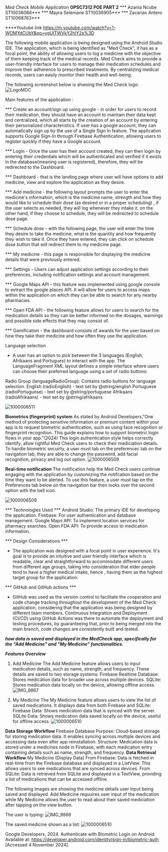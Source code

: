 
*Med Check Mobile Application*
**OPSC7312 POE PART 2**
*** Azania Ncube ST10036066***
*** Mayra Selemane ST10036905***
*** Zacarias Antero ST10068763***

****Youtube link
https://m.youtube.com/watch?v=1-WOMYdCUbY&pp=ygUITWVkY2hlY2s%3D


The following mobile application is being designed using the Android Studio IDE.
The application, which is being identified as "Med Check", it  has as a focal point, the ability of allowing users to log a medicine with the objective of them keeping track of the medical records. Med Check aims to provide a user-friendly interface for users to manage their medication schedules and improve their adherence to prescribed treatments. By centralizing medical records, users can easily monitor their health and well-being.

The following screenshot below is shwoing the Med Check logo:
![LogoMDC](https://github.com/user-attachments/assets/0d873efb-128d-4e70-b796-f6e7abb25193)


Main features of the application :

*** Create an account/sign up using google - in order for users to record their medication, they should have an account to maintain their data kept and centralized, which all starts by the creation of an account by entering their personalized characteristics. If user has a google account, they can automatically sign up by the use of a Single Sign In feature. The application  supports Google Sign-In through Firebase Authentication, allowing users to register quickly if they have a Google account.

*** Login - Once the user has their account created, they can then login by entering their credentials which will be authenticated and verified if it exists in the database(meaning user is registered), therefore, they will be redirected to the Dashboard.

*** Dashboard - that is the landing page where user will have options to add medicine, view and explore the application as they desire. 

*** Add medicine - the following layout prompts the user to enter the medicine's information, which is the medicine name, strength and how they would like to schedule their dose (as desired or in a proper scheduling) , if the user selects as needed, they will log whenever they intake it, on the other hand, if they choose to schedule, they will be redirected to schedule dose page.

*** Schedule dose - with the following page, the user will enter the time they desire to take the medicine, what is the quantity and how frequently they wish to take it. Once they have entered, they can click on schedule dose button that will redirect them to my medicine page.

*** My medicine - this page is responsible for displaying the medicine details that were previously entered. 

*** Settings - Users can adjust application settings according to their preferences, including notification settings and account management.

*** Google Maps API - this feature was implemented using google console to extract the google places API. It will allow for users to access maps within the application on which they can be able to search for any nearby pharmacies.

*** Open FDA API - the following feature allows for users to search for the medication details so they can be better informed on the dosages, warnings and possible side effects that they may consist of. 

*** Gamification - the dashboard consists of awards for the user based on how they take their medicine and how often they use the application. 

Language selection
- A user has an option to pick between the 3 languages (English, Afrikaans and Portugues) to interact with the app. The LanguageFragment XML layout defines a simple interface where users can choose their preferred language using a set of radio buttons:

Radio Group (languageRadioGroup): Contains radio buttons for language selection.
English (radioEnglish) - text set by @string/english
Portuguese (radioPortuguese) - text set by @string/portuguese
Afrikaans (radioAfrikaans) - text set by @string/afrikaans

![1000006511](https://github.com/user-attachments/assets/8a1c653d-6ed7-4ef1-bf08-297c43fea1e8)


**Biometrics (fingerprint) system**
As stated by Android Developers,"One method of protecting sensitive information or premium content within your app is to request biometric authentication, such as using face recognition or fingerprint recognition. This guide explains how to support biometric login flows in your app."(2024)
This login authentication style helps correctly identify,  allow rightful Med Check users to check their mediciation details. To handle biometric secuirty, a user must tab on the preferencec tab on the navigation tab, they are able to change the password, add facial recognition, privacy and log out option.
![1000006509](https://github.com/user-attachments/assets/52437a4c-1cdf-45dd-868b-55ad1c84c164)

**Real-time notification**
The notification help the Med Check users continue engaging with the application by customizing the notifcation based on the time they want to be alerted. To use this feature, a user must tap on the Preferences tab below on the navigation bar then looks over the second option with the bell icon. 

![1000006509](https://github.com/user-attachments/assets/8a50333a-797b-4d0a-91e1-1f738edb5b4f)


*** Technologies Used ***
Android Studio: The primary IDE for developing the application.
Firebase: For user authentication and database management.
Google Maps API: To implement location services for pharmacy searches.
Open FDA API: To provide access to medication information.

*** Design Considerations ***
- The application was designed with a focal point in user experience. It's goal is to provide an intuitive and user friendly interface which is readable, clear and straightforward to accommodate different users from different age groups, taking into consideration that elder people tend to have a higher medical intake, hence , having them as the highest target group for the application. 

*** GitHub and GitHub actions ***
- GitHub was used as the version control to facilitate the cooperation and code change tracking throughout the development of the Med Check application, considering that the application was being designed by different team members. Continuous Integration and Deployment (CI/CD) using GitHub Actions was there to automate the deployment and testing procedures, by guaranteeing that, prior to being merged into the main branch, code changes are consistently built and tested.

***how data is saved and displayed in the MedCheck app, specifically for the "Add Medicine" and "My Medicine" functionalities.***

***Features Overview***
1. Add Medicine
The Add Medicine feature allows users to input medication details, such as name, strength, and frequency.
These details are saved to two storage systems:
Firebase Realtime Database: Stores medication data for broader use across multiple devices.
SQLite: Stores medication data locally on the device, allowing offline access.
![IMG_9867](https://github.com/user-attachments/assets/760ae55c-79fd-49fc-af91-c9d800c70621)

3. My Medicine
The My Medicine feature allows users to view the list of saved medications.
It displays data from both Firebase and SQLite:
Firebase Data: Shows medication data that is synced with the server.
SQLite Data: Shows medication data saved locally on the device, useful for offline access.
![1000006510](https://github.com/user-attachments/assets/9770ad23-1031-4623-a8e7-037186ae4d38)

**Data Storage Workflow**
Firebase Database
Purpose: Cloud-based storage for storing medication data. It enables syncing across multiple devices and accessing data even after app reinstallation.
Structure: Medication data is stored under a medicines node in Firebase, with each medication entry containing details such as name, strength, and frequency.
**Data Retrieval Workflow**
My Medicine (Display Data)
From Firebase: Data is fetched in real-time from the Firebase database and displayed in a ListView. This allows users to see medications that are synced across devices.
From SQLite: Data is retrieved from SQLite and displayed in a TextView, providing a list of medications that can be accessed offline.

The following images are showing the medicine details user input being saved and displayed. Add Medicine requuires user input of the medication while My Medicine allows the user to read about their saved mediciation after tapping on the view button. 

The user is typing:
![IMG_9868](https://github.com/user-attachments/assets/6fb32117-abb3-4c35-8252-27ea17294b70)

The saved medicine shown as a list:
![1000006510](https://github.com/user-attachments/assets/67c532ed-8acb-40d1-bf08-bd3f7cd00371)

Google Developers, 2024. Authenticate with Biometric Login on Android. Available at: https://developer.android.com/identity/sign-in/biometric-auth [Accessed 4 November 2024].



